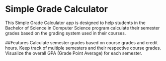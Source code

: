 # Simple Grade Calculator
This Simple Grade Calculator app is designed to help students in the Bachelor of Science in
Computer Science program calculate their semester grades based on the grading system used in 
their courses.

##Features
Calculate semester grades based on course grades and credit hours.
Keep track of multiple semesters and their respective course grades.
Visualize the overall GPA (Grade Point Average) for each semester.
